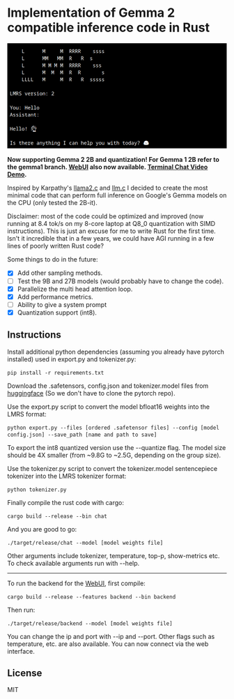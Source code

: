# Implementation of Gemma 2 compatible inference code in Rust

![Gemma greeting the user](repo_cover.png)

**Now supporting Gemma 2 2B and quantization! For Gemma 1 2B refer to the gemma1 branch. [WebUI](https://github.com/samuel-vitorino/lm.rs-webui) also now available. [Terminal Chat Video Demo](https://www.youtube.com/watch?v=3HHl2KSPAc8).** 

Inspired by Karpathy's [llama2.c](https://github.com/karpathy/llama2.c) and [llm.c](https://github.com/karpathy/llm.c) I decided to create the most minimal code that can perform full inference on Google's Gemma models on the CPU (only tested the 2B-it).

Disclaimer: most of the code could be optimized and improved (now running at 8.4 tok/s on my 8-core laptop at Q8_0 quantization with SIMD instructions). This is just an excuse for me to write Rust for the first time. Isn't it incredible that in a few years, we could have AGI running in a few lines of poorly written Rust code?

Some things to do in the future:

- [X] Add other sampling methods.
- [ ] Test the 9B and 27B models (would probably have to change the code).
- [X] Parallelize the multi head attention loop.
- [X] Add performance metrics.
- [ ] Ability to give a system prompt
- [X] Quantization support (int8).

## Instructions

Install additional python dependencies (assuming you already have pytorch installed) used in export.py and tokenizer.py:

```properties
pip install -r requirements.txt
```

Download the .safetensors, config.json and tokenizer.model files from [huggingface](https://huggingface.co/google/gemma-2-2b-it) (So we don't have to clone the pytorch repo).

Use the export.py script to convert the model bfloat16 weights into the LMRS format:

```properties
python export.py --files [ordered .safetensor files] --config [model config.json] --save_path [name and path to save]
```

To export the int8 quantized version use the --quantize flag. The model size should be 4X smaller (from ~9.8G to ~2.5G, depending on the group size).

Use the tokenizer.py script to convert the tokenizer.model sentencepiece tokenizer into the LMRS tokenizer format:

```properties
python tokenizer.py
```

Finally compile the rust code with cargo:

```properties
cargo build --release --bin chat
```

And you are good to go:

```properties
./target/release/chat --model [model weights file]
```

Other arguments include tokenizer, temperature, top-p, show-metrics etc. To check available arguments run with --help.

---

To run the backend for the [WebUI](https://github.com/samuel-vitorino/lm.rs-webui), first compile:

```properties
cargo build --release --features backend --bin backend
```

Then run:

```properties
./target/release/backend --model [model weights file]
```

You can change the ip and port with --ip and --port. Other flags such as temperature, etc. are also available. You can now connect via the web interface.

## License

MIT





